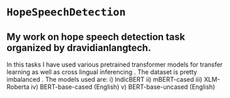 # `HopeSpeechDetection`
## My  work on hope speech detection task organized by dravidianlangtech.
In this tasks I have used various pretrained transformer models for transfer learning as well as cross lingual inferencing .
The dataset is pretty imbalanced .
The models used are:
i) IndicBERT
ii) mBERT-cased
iii) XLM-Roberta
iv) BERT-base-cased (English)
v) BERT-base-uncased (English)

